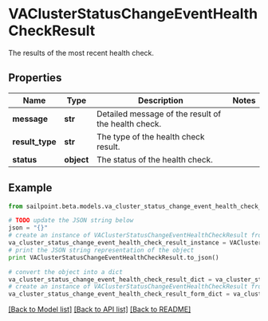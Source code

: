 # VAClusterStatusChangeEventHealthCheckResult

The results of the most recent health check.

## Properties
Name | Type | Description | Notes
------------ | ------------- | ------------- | -------------
**message** | **str** | Detailed message of the result of the health check. | 
**result_type** | **str** | The type of the health check result. | 
**status** | **object** | The status of the health check. | 

## Example

```python
from sailpoint.beta.models.va_cluster_status_change_event_health_check_result import VAClusterStatusChangeEventHealthCheckResult

# TODO update the JSON string below
json = "{}"
# create an instance of VAClusterStatusChangeEventHealthCheckResult from a JSON string
va_cluster_status_change_event_health_check_result_instance = VAClusterStatusChangeEventHealthCheckResult.from_json(json)
# print the JSON string representation of the object
print VAClusterStatusChangeEventHealthCheckResult.to_json()

# convert the object into a dict
va_cluster_status_change_event_health_check_result_dict = va_cluster_status_change_event_health_check_result_instance.to_dict()
# create an instance of VAClusterStatusChangeEventHealthCheckResult from a dict
va_cluster_status_change_event_health_check_result_form_dict = va_cluster_status_change_event_health_check_result.from_dict(va_cluster_status_change_event_health_check_result_dict)
```
[[Back to Model list]](../README.md#documentation-for-models) [[Back to API list]](../README.md#documentation-for-api-endpoints) [[Back to README]](../README.md)


